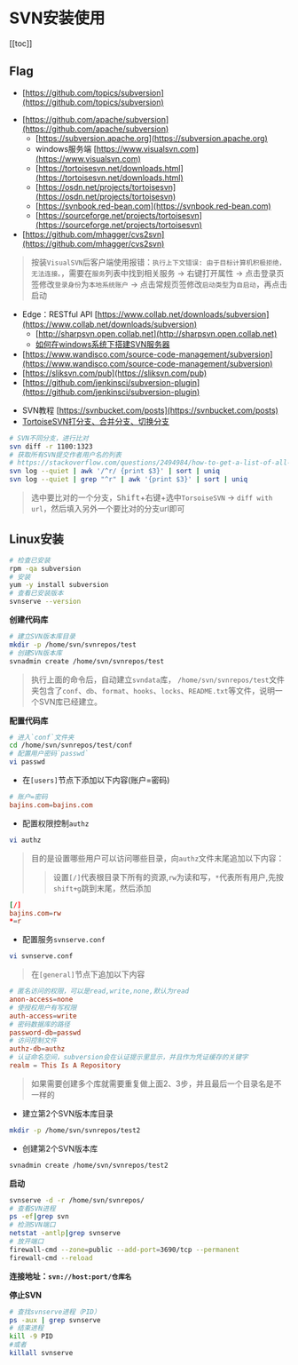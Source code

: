 # SVN安装使用

[[toc]]


## Flag

+ [https://github.com/topics/subversion](https://github.com/topics/subversion)

- [https://github.com/apache/subversion](https://github.com/apache/subversion)
    - [https://subversion.apache.org](https://subversion.apache.org)
    - windows服务端 [https://www.visualsvn.com](https://www.visualsvn.com)
    - [https://tortoisesvn.net/downloads.html](https://tortoisesvn.net/downloads.html)
    - [https://osdn.net/projects/tortoisesvn](https://osdn.net/projects/tortoisesvn)
    - [https://svnbook.red-bean.com](https://svnbook.red-bean.com)
    - [https://sourceforge.net/projects/tortoisesvn](https://sourceforge.net/projects/tortoisesvn)
- [https://github.com/mhagger/cvs2svn](https://github.com/mhagger/cvs2svn)

> 按装`VisualSVN`后客户端使用报错：`执行上下文错误: 由于目标计算机积极拒绝，无法连接。`，需要在`服务`列表中找到相关服务 -> 
> 右键打开属性 -> 点击登录页签修改`登录身份`为`本地系统账户` -> 点击常规页签修改`启动类型`为`自启动`，再点击启动

- Edge：RESTful API [https://www.collab.net/downloads/subversion](https://www.collab.net/downloads/subversion)
    - [http://sharpsvn.open.collab.net](http://sharpsvn.open.collab.net)
    - [如何在windows系统下搭建SVN服务器](https://blog.csdn.net/weixin_52588152/article/details/111659773)
- [https://www.wandisco.com/source-code-management/subversion](https://www.wandisco.com/source-code-management/subversion)
- [https://sliksvn.com/pub](https://sliksvn.com/pub)
- [https://github.com/jenkinsci/subversion-plugin](https://github.com/jenkinsci/subversion-plugin)


* SVN教程 [https://svnbucket.com/posts](https://svnbucket.com/posts)
* [TortoiseSVN打分支、合并分支、切换分支](https://blog.csdn.net/justry_deng/article/details/82259470)


```bash
# SVN不同分支，进行比对
svn diff -r 1100:1323
# 获取所有SVN提交作者用户名的列表
# https://stackoverflow.com/questions/2494984/how-to-get-a-list-of-all-subversion-commit-author-usernames
svn log --quiet | awk '/^r/ {print $3}' | sort | uniq
svn log --quiet | grep "^r" | awk '{print $3}' | sort | uniq
```

> 选中要比对的一个分支，<kbd>Shift</kbd>+右键+选中`TorsoiseSVN` -> `diff with url`，然后填入另外一个要比对的分支url即可




## Linux安装


```bash
# 检查已安装
rpm -qa subversion
# 安装
yum -y install subversion
# 查看已安装版本
svnserve --version
```

**创建代码库**

```bash
# 建立SVN版本库目录
mkdir -p /home/svn/svnrepos/test
# 创建SVN版本库
svnadmin create /home/svn/svnrepos/test
```

> 执行上面的命令后，自动建立`svndata`库，
> `/home/svn/svnrepos/test`文件夹包含了`conf`、`db`、`format`、`hooks`、`locks`、`README.txt`等文件，说明一个SVN库已经建立。


**配置代码库**

```bash
# 进入`conf`文件夹
cd /home/svn/svnrepos/test/conf
# 配置用户密码`passwd`
vi passwd
```

- 在`[users]`节点下添加以下内容(账户=密码)

```conf
# 账户=密码
bajins.com=bajins.com
```

- 配置权限控制`authz`

```bash
vi authz
```

> 目的是设置哪些用户可以访问哪些目录，向`authz`文件末尾追加以下内容：
>> 设置`[/]`代表根目录下所有的资源,`rw`为读和写，`*`代表所有用户,先按`shift+g`跳到末尾，然后添加

```conf
[/]
bajins.com=rw
*=r
```

- 配置服务`svnserve.conf`

```bash
vi svnserve.conf
```

> 在`[general]`节点下追加以下内容

```conf
# 匿名访问的权限，可以是read,write,none,默认为read
anon-access=none
# 使授权用户有写权限
auth-access=write
# 密码数据库的路径
password-db=passwd
# 访问控制文件
authz-db=authz
# 认证命名空间，subversion会在认证提示里显示，并且作为凭证缓存的关键字
realm = This Is A Repository
```

> 如果需要创建多个库就需要重复做上面2、3步，并且最后一个目录名是不一样的

- 建立第2个SVN版本库目录

```bash
mkdir -p /home/svn/svnrepos/test2
```

- 创建第2个SVN版本库

```bash
svnadmin create /home/svn/svnrepos/test2
```

**启动**

```bash
svnserve -d -r /home/svn/svnrepos/
# 查看SVN进程
ps -ef|grep svn
# 检测SVN端口
netstat -antlp|grep svnserve
# 放开端口
firewall-cmd --zone=public --add-port=3690/tcp --permanent
firewall-cmd --reload
```
 
**连接地址：`svn://host:port/仓库名`**


**停止SVN**

```bash
# 查找svnserve进程（PID）
ps -aux | grep svnserve
# 结束进程
kill -9 PID
#或者
killall svnserve
```




